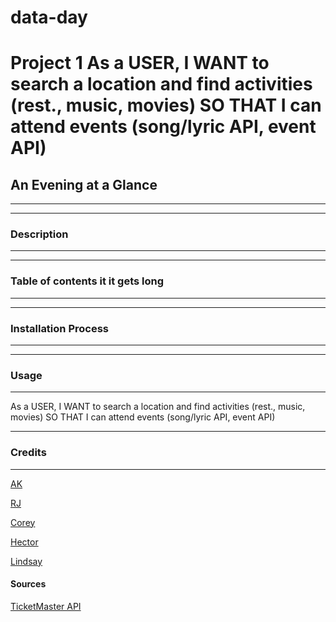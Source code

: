 # data-day

Project 1 
As a USER, I WANT to search a location and find activities (rest., music, movies) SO THAT I can attend events (song/lyric API, event API) 
=======

## An Evening at a Glance
***
***
### Description
***
***
### Table of contents it it gets long
***
***
### Installation Process
***
***
### Usage 
***
As a USER, I WANT to search a location and find activities (rest., music, movies) SO THAT I can attend events (song/lyric API, event API) 
***

### Credits
***
[AK](https://github.com/aKingsView)

[RJ](https://github.com/Are-Jae)

[Corey](https://github.com/skidmoreco)

[Hector](https://github.com/noviceprogrammeroh)

[Lindsay](https://github.com/katsaymeow)



#### Sources

[TicketMaster API](https://developer.ticketmaster.com/products-and-docs/apis/getting-started/#rate-limit)
